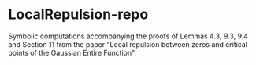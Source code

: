 # LocalRepulsion-repo

Symbolic computations accompanying the proofs of Lemmas 4.3, 9.3, 9.4 and Section 11 from the paper "Local repulsion between zeros and critical points of the Gaussian Entire Function".
